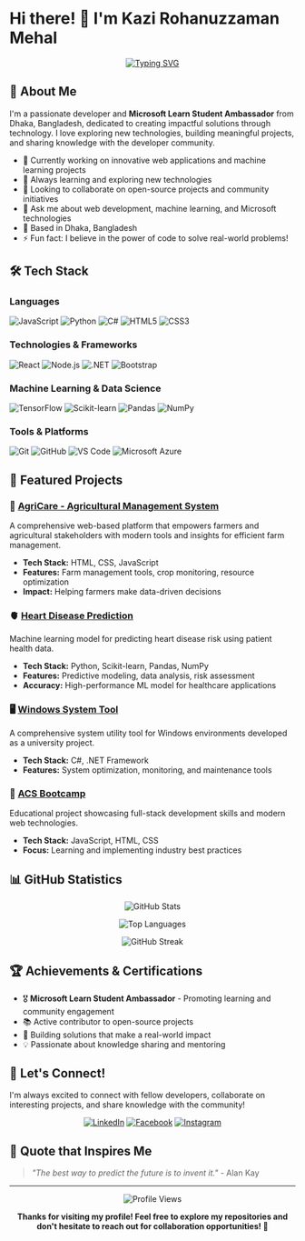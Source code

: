 # Hi there! 👋 I'm Kazi Rohanuzzaman Mehal

<div align="center">
  
[![Typing SVG](https://readme-typing-svg.herokuapp.com?font=Fira+Code&weight=600&size=22&pause=1000&color=2F81F7&center=true&vCenter=true&width=600&lines=Microsoft+Learn+Student+Ambassador;Full-Stack+Developer;Machine+Learning+Enthusiast;Problem+Solver+%26+Innovator)](https://git.io/typing-svg)

</div>

## 🚀 About Me

I'm a passionate developer and **Microsoft Learn Student Ambassador** from Dhaka, Bangladesh, dedicated to creating impactful solutions through technology. I love exploring new technologies, building meaningful projects, and sharing knowledge with the developer community.

- 🔭 Currently working on innovative web applications and machine learning projects
- 🌱 Always learning and exploring new technologies
- 👯 Looking to collaborate on open-source projects and community initiatives
- 💬 Ask me about web development, machine learning, and Microsoft technologies
- 📍 Based in Dhaka, Bangladesh
- ⚡ Fun fact: I believe in the power of code to solve real-world problems!

## 🛠️ Tech Stack

### Languages
![JavaScript](https://img.shields.io/badge/-JavaScript-F7DF1E?style=flat-square&logo=JavaScript&logoColor=black)
![Python](https://img.shields.io/badge/-Python-3776AB?style=flat-square&logo=Python&logoColor=white)
![C#](https://img.shields.io/badge/-C%23-239120?style=flat-square&logo=c-sharp&logoColor=white)
![HTML5](https://img.shields.io/badge/-HTML5-E34F26?style=flat-square&logo=html5&logoColor=white)
![CSS3](https://img.shields.io/badge/-CSS3-1572B6?style=flat-square&logo=css3&logoColor=white)

### Technologies & Frameworks
![React](https://img.shields.io/badge/-React-61DAFB?style=flat-square&logo=react&logoColor=black)
![Node.js](https://img.shields.io/badge/-Node.js-339933?style=flat-square&logo=node.js&logoColor=white)
![.NET](https://img.shields.io/badge/-.NET-512BD4?style=flat-square&logo=.net&logoColor=white)
![Bootstrap](https://img.shields.io/badge/-Bootstrap-7952B3?style=flat-square&logo=bootstrap&logoColor=white)

### Machine Learning & Data Science
![TensorFlow](https://img.shields.io/badge/-TensorFlow-FF6F00?style=flat-square&logo=tensorflow&logoColor=white)
![Scikit-learn](https://img.shields.io/badge/-Scikit--learn-F7931E?style=flat-square&logo=scikit-learn&logoColor=white)
![Pandas](https://img.shields.io/badge/-Pandas-150458?style=flat-square&logo=pandas&logoColor=white)
![NumPy](https://img.shields.io/badge/-NumPy-013243?style=flat-square&logo=numpy&logoColor=white)

### Tools & Platforms
![Git](https://img.shields.io/badge/-Git-F05032?style=flat-square&logo=git&logoColor=white)
![GitHub](https://img.shields.io/badge/-GitHub-181717?style=flat-square&logo=github&logoColor=white)
![VS Code](https://img.shields.io/badge/-VS%20Code-007ACC?style=flat-square&logo=visual-studio-code&logoColor=white)
![Microsoft Azure](https://img.shields.io/badge/-Microsoft%20Azure-0078D4?style=flat-square&logo=microsoft-azure&logoColor=white)

## 🌟 Featured Projects

### 🌾 [AgriCare - Agricultural Management System](https://github.com/MihalKazi/AgriCare)
A comprehensive web-based platform that empowers farmers and agricultural stakeholders with modern tools and insights for efficient farm management.
- **Tech Stack:** HTML, CSS, JavaScript
- **Features:** Farm management tools, crop monitoring, resource optimization
- **Impact:** Helping farmers make data-driven decisions

### 🫀 [Heart Disease Prediction](https://github.com/MihalKazi/heart-disease-prediction)
Machine learning model for predicting heart disease risk using patient health data.
- **Tech Stack:** Python, Scikit-learn, Pandas, NumPy
- **Features:** Predictive modeling, data analysis, risk assessment
- **Accuracy:** High-performance ML model for healthcare applications

### 🖥️ [Windows System Tool](https://github.com/MihalKazi/windows-system-tool-varsity-project-)
A comprehensive system utility tool for Windows environments developed as a university project.
- **Tech Stack:** C#, .NET Framework
- **Features:** System optimization, monitoring, and maintenance tools

### 💼 [ACS Bootcamp](https://github.com/MihalKazi/ACS-Bootcamp)
Educational project showcasing full-stack development skills and modern web technologies.
- **Tech Stack:** JavaScript, HTML, CSS
- **Focus:** Learning and implementing industry best practices

## 📊 GitHub Statistics

<div align="center">
  
![GitHub Stats](https://github-readme-stats.vercel.app/api?username=MihalKazi&show_icons=true&theme=tokyonight&hide_border=true&count_private=true)

![Top Languages](https://github-readme-stats.vercel.app/api/top-langs/?username=MihalKazi&layout=compact&theme=tokyonight&hide_border=true)

![GitHub Streak](https://github-readme-streak-stats.herokuapp.com/?user=MihalKazi&theme=tokyonight&hide_border=true)

</div>

## 🏆 Achievements & Certifications

- 🎖️ **Microsoft Learn Student Ambassador** - Promoting learning and community engagement
- 📚 Active contributor to open-source projects
- 🌟 Building solutions that make a real-world impact
- 💡 Passionate about knowledge sharing and mentoring

## 🤝 Let's Connect!

I'm always excited to connect with fellow developers, collaborate on interesting projects, and share knowledge with the community!

<div align="center">
  
[![LinkedIn](https://img.shields.io/badge/-LinkedIn-0A66C2?style=for-the-badge&logo=linkedin&logoColor=white)](https://www.linkedin.com/in/kazi-rohanuzzaman-mehal-43ba42268/)
[![Facebook](https://img.shields.io/badge/-Facebook-1877F2?style=for-the-badge&logo=facebook&logoColor=white)](https://www.facebook.com/mihal.kazi.1)
[![Instagram](https://img.shields.io/badge/-Instagram-E4405F?style=for-the-badge&logo=instagram&logoColor=white)](https://www.instagram.com/_vegeta_the_prince__)

</div>

## 💭 Quote that Inspires Me

> *"The best way to predict the future is to invent it."* - Alan Kay

---

<div align="center">
  
![Profile Views](https://komarev.com/ghpvc/?username=MihalKazi&color=blueviolet&style=flat-square&label=Profile+Views)

**Thanks for visiting my profile! Feel free to explore my repositories and don't hesitate to reach out for collaboration opportunities! 🚀**

</div>
